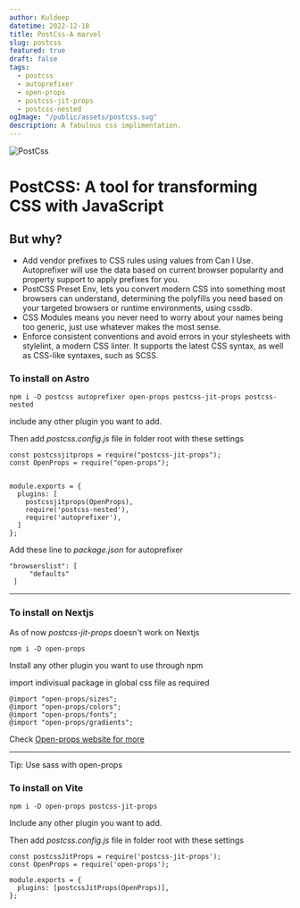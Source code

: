 ```yaml
---
author: Kuldeep
datetime: 2022-12-18
title: PostCss-A marvel
slug: postcss
featured: true
draft: false
tags:
  - postcss
  - autoprefixer
  - open-props
  - postcss-jit-props
  - postcss-nested
ogImage: "/public/assets/postcss.svg"
description: A fabulous css implimentation.
---
```


![PostCss](/assets/postcss.svg)

# PostCSS: A tool for transforming CSS with JavaScript

## But why?

- Add vendor prefixes to CSS rules using values from Can I Use. Autoprefixer will use the data based on current browser popularity and property support to apply prefixes for you.
- PostCSS Preset Env, lets you convert modern CSS into something most browsers can understand, determining the polyfills you need based on your targeted browsers or runtime environments, using cssdb.
- CSS Modules means you never need to worry about your names being too generic, just use whatever makes the most sense.
- Enforce consistent conventions and avoid errors in your stylesheets with stylelint, a modern CSS linter. It supports the latest CSS syntax, as well as CSS-like syntaxes, such as SCSS.

### To install on Astro

```shell
npm i -D postcss autoprefixer open-props postcss-jit-props postcss-nested
```

include any other plugin you want to add.

Then add _postcss.config.js_ file in folder root with these settings

```shell
const postcssjitprops = require("postcss-jit-props");
const OpenProps = require("open-props");


module.exports = {
  plugins: [
    postcssjitprops(OpenProps),
    require('postcss-nested'),
    require('autoprefixer'),
  ]
};
```

Add these line to _package.json_ for autoprefixer

```shell
"browserslist": [
     "defaults"
 ]
```

---

### To install on Nextjs

As of now _postcss-jit-props_ doesn't work on Nextjs

```shell
npm i -D open-props
```

Install any other plugin you want to use through npm

import indivisual package in global css file as required

```shell
@import "open-props/sizes";
@import "open-props/colors";
@import "open-props/fonts";
@import "open-props/gradients";
```

Check [Open-props website for more](https://open-props.style/#overview)

---

Tip: Use sass with open-props

### To install on Vite

```shell
npm i -D open-props postcss-jit-props
```

Include any other plugin you want to add.

Then add _postcss.config.js_ file in folder root with these settings

```shell
const postcssJitProps = require('postcss-jit-props');
const OpenProps = require('open-props');

module.exports = {
  plugins: [postcssJitProps(OpenProps)],
};
```
